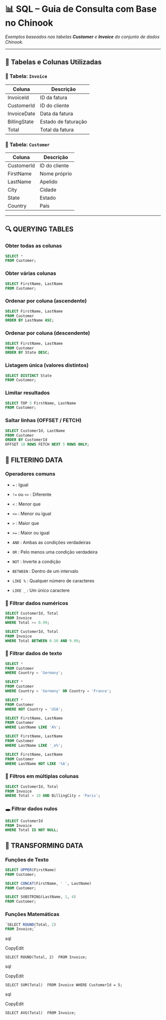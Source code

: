 # 📊 SQL – Guia de Consulta com Base no Chinook

_Exemplos baseados nas tabelas **Customer** e **Invoice** do conjunto de dados Chinook._

---

## 🧾 Tabelas e Colunas Utilizadas

### 🧮 Tabela: `Invoice`
| Coluna        | Descrição         |
|---------------|-------------------|
| InvoiceId     | ID da fatura      |
| CustomerId    | ID do cliente     |
| InvoiceDate   | Data da fatura    |
| BillingState  | Estado de faturação |
| Total         | Total da fatura   |

### 👤 Tabela: `Customer`
| Coluna     | Descrição       |
|------------|-----------------|
| CustomerId | ID do cliente   |
| FirstName  | Nome próprio    |
| LastName   | Apelido         |
| City       | Cidade          |
| State      | Estado          |
| Country    | País            |

---

## 🔍 QUERYING TABLES

### Obter todas as colunas
```sql
SELECT * 
FROM Customer;
```
### Obter várias colunas
```sql
SELECT FirstName, LastName 
FROM Customer;
```
### Ordenar por coluna (ascendente)
```sql
SELECT FirstName, LastName 
FROM Customer
ORDER BY LastName ASC;
```
### Ordenar por coluna (descendente)
```sql
SELECT FirstName, LastName 
FROM Customer
ORDER BY State DESC;
```

### Listagem única (valores distintos)
```sql
SELECT DISTINCT State 
FROM Customer;
```

### Limitar resultados
```sql
SELECT TOP 5 FirstName, LastName 
FROM Customer;
```

### Saltar linhas (OFFSET / FETCH)
```sql
SELECT CustomerId, LastName 
FROM Customer
ORDER BY CustomerId
OFFSET 10 ROWS FETCH NEXT 5 ROWS ONLY;
```

## 🎯 FILTERING DATA

### Operadores comuns

- `=` : Igual
    
- `!=` ou `<>` : Diferente
    
- `<` : Menor que
    
- `<=` : Menor ou igual
    
- `>` : Maior que
    
- `>=` : Maior ou igual
    
- `AND` : Ambas as condições verdadeiras
    
- `OR` : Pelo menos uma condição verdadeira
    
- `NOT` : Inverte a condição
    
- `BETWEEN` : Dentro de um intervalo
    
- `LIKE %` : Qualquer número de caracteres
    
- `LIKE _` : Um único caractere

### 🔢 Filtrar dados numéricos

```sql
SELECT CustomerId, Total 
FROM Invoice
WHERE Total >= 0.99;
```

```sql
SELECT CustomerId, Total 
FROM Invoice
WHERE Total BETWEEN 0.50 AND 9.99;
```


### 🔢 Filtrar dados de texto

```sql
SELECT * 
FROM Customer
WHERE Country = 'Germany';
```

```sql
SELECT * 
FROM Customer
WHERE Country = 'Germany' OR Country = 'France';
```

```sql
SELECT * 
FROM Customer
WHERE NOT Country = 'USA';
```

```sql
SELECT FirstName, LastName 
FROM Customer
WHERE LastName LIKE 'A%';
```

```sql
SELECT FirstName, LastName 
FROM Customer
WHERE LastName LIKE '_e%';
```

```sql
SELECT FirstName, LastName 
FROM Customer
WHERE LastName NOT LIKE '%A';
```



### 🧮 Filtros em múltiplas colunas

```sql
SELECT CustomerId, Total 
FROM Invoice
WHERE Total > 10 AND BillingCity = 'Paris';
```

### 🕳️ Filtrar dados nulos

```sql
SELECT CustomerId 
FROM Invoice
WHERE Total IS NOT NULL;
```

## 🔧 TRANSFORMING DATA

### Funções de Texto

```sql
SELECT UPPER(FirstName) 
FROM Customer;
```

```sql
SELECT CONCAT(FirstName, ' ', LastName) 
FROM Customer;
```

```sql
SELECT SUBSTRING(LastName, 1, 4) 
FROM Customer;
```

### Funções Matemáticas
```sql
`SELECT ROUND(Total, 2)  
FROM Invoice;`
```
sql

CopyEdit

`SELECT ROUND(Total, 2)  FROM Invoice;`

sql

CopyEdit

`SELECT SUM(Total)  FROM Invoice WHERE CustomerId = 5;`

sql

CopyEdit

`SELECT AVG(Total)  FROM Invoice;`